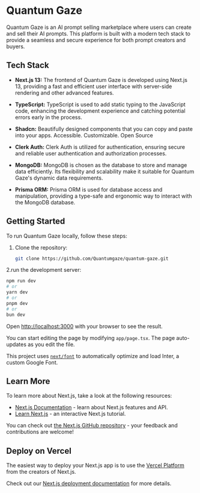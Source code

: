 # Quantum Gaze

Quantum Gaze is an AI prompt selling marketplace where users can create and sell their AI prompts. This platform is built with a modern tech stack to provide a seamless and secure experience for both prompt creators and buyers.

## Tech Stack

- **Next.js 13:** The frontend of Quantum Gaze is developed using Next.js 13, providing a fast and efficient user interface with server-side rendering and other advanced features.

- **TypeScript:** TypeScript is used to add static typing to the JavaScript code, enhancing the development experience and catching potential errors early in the process.

- **Shadcn:** Beautifully designed components that you can copy and paste into your apps. Accessible. Customizable. Open Source

- **Clerk Auth:** Clerk Auth is utilized for authentication, ensuring secure and reliable user authentication and authorization processes.

- **MongoDB:** MongoDB is chosen as the database to store and manage data efficiently. Its flexibility and scalability make it suitable for Quantum Gaze's dynamic data requirements.

- **Prisma ORM:** Prisma ORM is used for database access and manipulation, providing a type-safe and ergonomic way to interact with the MongoDB database.
## Getting Started

To run Quantum Gaze locally, follow these steps:

1. Clone the repository:

   ```bash
   git clone https://github.com/Quantumgaze/quantum-gaze.git

2.run the development server:

```bash
npm run dev
# or
yarn dev
# or
pnpm dev
# or
bun dev
```

Open [http://localhost:3000](http://localhost:3000) with your browser to see the result.

You can start editing the page by modifying `app/page.tsx`. The page auto-updates as you edit the file.

This project uses [`next/font`](https://nextjs.org/docs/basic-features/font-optimization) to automatically optimize and load Inter, a custom Google Font.

## Learn More

To learn more about Next.js, take a look at the following resources:

- [Next.js Documentation](https://nextjs.org/docs) - learn about Next.js features and API.
- [Learn Next.js](https://nextjs.org/learn) - an interactive Next.js tutorial.

You can check out [the Next.js GitHub repository](https://github.com/vercel/next.js/) - your feedback and contributions are welcome!

## Deploy on Vercel

The easiest way to deploy your Next.js app is to use the [Vercel Platform](https://vercel.com/new?utm_medium=default-template&filter=next.js&utm_source=create-next-app&utm_campaign=create-next-app-readme) from the creators of Next.js.

Check out our [Next.js deployment documentation](https://nextjs.org/docs/deployment) for more details.
